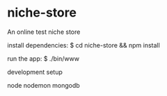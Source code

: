 niche-store
===========

An online test niche store


install dependencies:
  $ cd niche-store && npm install
  
run the app:
  $ ./bin/www


development setup

node
nodemon
mongodb